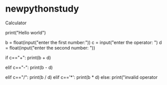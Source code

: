 # newpythonstudy
Calculator 


print("Hello world")

b = float(input("enter the first number:"))
c = input("enter the operator: ")
d = float(input("enter the second number: "))

if c=="+":
    print(b + d)

elif c=="-":
    print(b - d)
    
elif c=="/":
    print(b / d)
elif c=='*':
    print(b * d)
else:
    print("invalid operator
